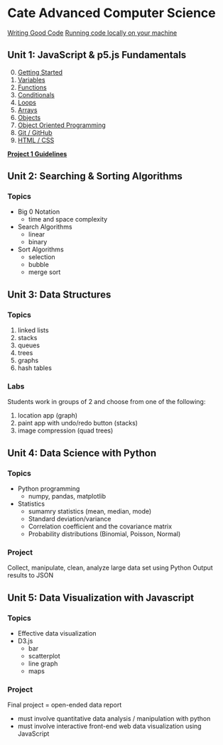 # Cate Advanced Computer Science

[Writing Good Code](codestyle.md)
[Running code locally on your machine](local.md)

## Unit 1: JavaScript & p5.js Fundamentals
0. [Getting Started](p5js/0-Getting%20Started/README.md)
1. [Variables](p5js/1-Variables/README.md)
2. [Functions](p5js/2-Functions/README.md)
3. [Conditionals](p5js/3-Conditionals/README.md)
4. [Loops](p5js/4-Loops/README.md)
5. [Arrays](p5js/5-Arrays/README.md)
6. [Objects](p5js/6-Objects/README.md)
7. [Object Oriented Programming](p5js/7-OOP/README.md)
8. [Git / GitHub](p5js/8-Git/README.md)
9. [HTML / CSS](p5js/9-HTML/README.md)

**[Project 1 Guidelines](p5js/project/README.md)**


## Unit 2: Searching & Sorting Algorithms

### Topics
* Big 0 Notation
  * time and space complexity
* Search Algorithms
  * linear
  * binary
* Sort Algorithms
  * selection
  * bubble
  * merge sort

## Unit 3: Data Structures

### Topics
1. linked lists
2. stacks
3. queues
4. trees
5. graphs
6. hash tables

### Labs
Students work in groups of 2 and choose from one of the following:
1. location app (graph)
2. paint app with undo/redo button (stacks)
3. image compression (quad trees)


## Unit 4: Data Science with Python
### Topics
* Python programming
  * numpy, pandas, matplotlib
* Statistics
  * sumamry statistics (mean, median, mode)
  * Standard deviation/variance
  * Correlation coefficient and the covariance matrix
  * Probability distributions (Binomial, Poisson, Normal)

### Project
Collect, manipulate, clean, analyze large data set using Python
Output results to JSON

## Unit 5: Data Visualization with Javascript
### Topics
* Effective data visualization
* D3.js
  * bar
  * scatterplot
  * line graph
  * maps

### Project
Final project = open-ended data report
- must involve quantitative data analysis / manipulation with python
- must involve interactive front-end web data visualization using JavaScript